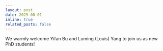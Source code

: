 ```yaml
---
layout: post
date: 2025-08-01
inline: true
related_posts: false
---
```

We warmly welcome Yifan Bu and Luming (Louis) Yang to join us as new PhD students!
